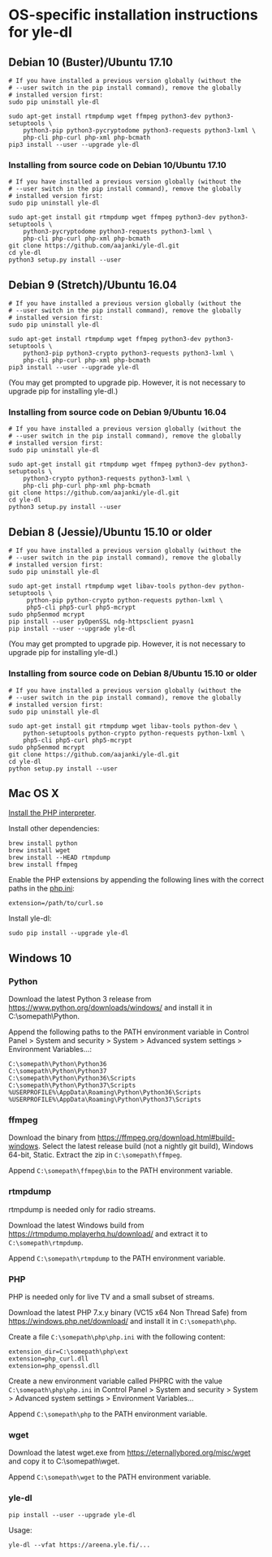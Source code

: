 # OS-specific installation instructions for yle-dl

## Debian 10 (Buster)/Ubuntu 17.10

```
# If you have installed a previous version globally (without the
# --user switch in the pip install command), remove the globally
# installed version first:
sudo pip uninstall yle-dl

sudo apt-get install rtmpdump wget ffmpeg python3-dev python3-setuptools \
    python3-pip python3-pycryptodome python3-requests python3-lxml \
    php-cli php-curl php-xml php-bcmath
pip3 install --user --upgrade yle-dl
```


### Installing from source code on Debian 10/Ubuntu 17.10

```
# If you have installed a previous version globally (without the
# --user switch in the pip install command), remove the globally
# installed version first:
sudo pip uninstall yle-dl

sudo apt-get install git rtmpdump wget ffmpeg python3-dev python3-setuptools \
    python3-pycryptodome python3-requests python3-lxml \
    php-cli php-curl php-xml php-bcmath
git clone https://github.com/aajanki/yle-dl.git
cd yle-dl
python3 setup.py install --user
```


## Debian 9 (Stretch)/Ubuntu 16.04

```
# If you have installed a previous version globally (without the
# --user switch in the pip install command), remove the globally
# installed version first:
sudo pip uninstall yle-dl

sudo apt-get install rtmpdump wget ffmpeg python3-dev python3-setuptools \
    python3-pip python3-crypto python3-requests python3-lxml \
    php-cli php-curl php-xml php-bcmath
pip3 install --user --upgrade yle-dl
```

(You may get prompted to upgrade pip. However, it is not necessary to
upgrade pip for installing yle-dl.)

### Installing from source code on Debian 9/Ubuntu 16.04

```
# If you have installed a previous version globally (without the
# --user switch in the pip install command), remove the globally
# installed version first:
sudo pip uninstall yle-dl

sudo apt-get install git rtmpdump wget ffmpeg python3-dev python3-setuptools \
    python3-crypto python3-requests python3-lxml \
    php-cli php-curl php-xml php-bcmath
git clone https://github.com/aajanki/yle-dl.git
cd yle-dl
python3 setup.py install --user
```


## Debian 8 (Jessie)/Ubuntu 15.10 or older

```
# If you have installed a previous version globally (without the
# --user switch in the pip install command), remove the globally
# installed version first:
sudo pip uninstall yle-dl

sudo apt-get install rtmpdump wget libav-tools python-dev python-setuptools \
     python-pip python-crypto python-requests python-lxml \
     php5-cli php5-curl php5-mcrypt
sudo php5enmod mcrypt
pip install --user pyOpenSSL ndg-httpsclient pyasn1
pip install --user --upgrade yle-dl
```

(You may get prompted to upgrade pip. However, it is not necessary to
upgrade pip for installing yle-dl.)

### Installing from source code on Debian 8/Ubuntu 15.10 or older

```
# If you have installed a previous version globally (without the
# --user switch in the pip install command), remove the globally
# installed version first:
sudo pip uninstall yle-dl

sudo apt-get install git rtmpdump wget libav-tools python-dev \
    python-setuptools python-crypto python-requests python-lxml \
    php5-cli php5-curl php5-mcrypt
sudo php5enmod mcrypt
git clone https://github.com/aajanki/yle-dl.git
cd yle-dl
python setup.py install --user
```


## Mac OS X

[Install the PHP interpreter](https://secure.php.net/manual/en/install.macosx.php).

Install other dependencies:
```
brew install python
brew install wget
brew install --HEAD rtmpdump
brew install ffmpeg
```

Enable the PHP extensions by appending the following lines with the
correct paths in the [php.ini]:

[php.ini]:https://secure.php.net/manual/en/configuration.file.php

```
extension=/path/to/curl.so
```

Install yle-dl:

```
sudo pip install --upgrade yle-dl
```


## Windows 10

### Python

Download the latest Python 3 release from
https://www.python.org/downloads/windows/ and install it in C:\somepath\Python.

Append the following paths to the PATH environment variable in Control
Panel > System and security > System > Advanced system settings >
Environment Variables...:
```
C:\somepath\Python\Python36
C:\somepath\Python\Python37
C:\somepath\Python\Python36\Scripts
C:\somepath\Python\Python37\Scripts
%USERPROFILE%\AppData\Roaming\Python\Python36\Scripts
%USERPROFILE%\AppData\Roaming\Python\Python37\Scripts
```

### ffmpeg

Download the binary from
https://ffmpeg.org/download.html#build-windows. Select the latest
release build (not a nightly git build), Windows 64-bit, Static.
Extract the zip in `C:\somepath\ffmpeg`.

Append `C:\somepath\ffmpeg\bin` to the PATH environment variable.

### rtmpdump

rtmpdump is needed only for radio streams.

Download the latest Windows build from
https://rtmpdump.mplayerhq.hu/download/ and extract it to
`C:\somepath\rtmpdump`.

Append `C:\somepath\rtmpdump` to the PATH environment variable.

### PHP

PHP is needed only for live TV and a small subset of streams.

Download the latest PHP 7.x.y binary (VC15 x64 Non Thread Safe) from
https://windows.php.net/download/ and install it in `C:\somepath\php`.

Create a file `C:\somepath\php\php.ini` with the following content:
```
extension_dir=C:\somepath\php\ext
extension=php_curl.dll
extension=php_openssl.dll
```

Create a new environment variable called PHPRC with the value
`C:\somepath\php\php.ini` in Control Panel > System and security > System >
Advanced system settings > Environment Variables...

Append `C:\somepath\php` to the PATH environment variable.

### wget

Download the latest wget.exe from https://eternallybored.org/misc/wget
and copy it to C:\somepath\wget.

Append `C:\somepath\wget` to the PATH environment variable.

### yle-dl

```
pip install --user --upgrade yle-dl
```

Usage:

```
yle-dl --vfat https://areena.yle.fi/...
```
